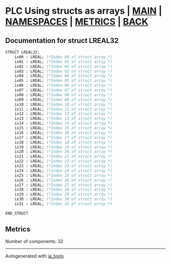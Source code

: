 # PLC Using structs as arrays | [MAIN] | [NAMESPACES] | [METRICS] | [BACK]  

## Documentation for struct LREAL32  

```pascal
STRUCT LREAL32:
    ix00 : LREAL; (*Index 00 of struct array *)
    ix01 : LREAL; (*Index 01 of struct array *)
    ix02 : LREAL; (*Index 02 of struct array *)
    ix03 : LREAL; (*Index 03 of struct array *)
    ix04 : LREAL; (*Index 04 of struct array *)
    ix05 : LREAL; (*Index 05 of struct array *)
    ix06 : LREAL; (*Index 06 of struct array *)
    ix07 : LREAL; (*Index 07 of struct array *)
    ix08 : LREAL; (*Index 08 of struct array *)
    ix09 : LREAL; (*Index 09 of struct array *)
    ix10 : LREAL; (*Index 10 of struct array *)
    ix11 : LREAL; (*Index 11 of struct array *)
    ix12 : LREAL; (*Index 12 of struct array *)
    ix13 : LREAL; (*Index 13 of struct array *)
    ix14 : LREAL; (*Index 14 of struct array *)
    ix15 : LREAL; (*Index 15 of struct array *)
    ix16 : LREAL; (*Index 16 of struct array *)
    ix17 : LREAL; (*Index 17 of struct array *)
    ix18 : LREAL; (*Index 18 of struct array *)
    ix19 : LREAL; (*Index 19 of struct array *)
    ix20 : LREAL; (*Index 20 of struct array *)
    ix21 : LREAL; (*Index 21 of struct array *)
    ix22 : LREAL; (*Index 22 of struct array *)
    ix23 : LREAL; (*Index 23 of struct array *)
    ix24 : LREAL; (*Index 24 of struct array *)
    ix25 : LREAL; (*Index 25 of struct array *)
    ix26 : LREAL; (*Index 26 of struct array *)
    ix27 : LREAL; (*Index 27 of struct array *)
    ix28 : LREAL; (*Index 28 of struct array *)
    ix29 : LREAL; (*Index 29 of struct array *)
    ix30 : LREAL; (*Index 30 of struct array *)
    ix31 : LREAL; (*Index 31 of struct array *)
  
END_STRUCT
```

## Metrics  

Number of components: 32  

---
Autogenerated with [ia_tools](https://github.com/tkucic/ia_tools)  

[MAIN]: ../../../../index_st.md
[NAMESPACES]: ../../nsList_st.md
[METRICS]: ../../../metrics_st.md
[BACK]: ../nsMain_st.md
